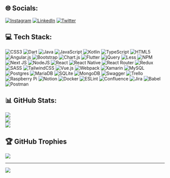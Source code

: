 
## 🌐 Socials:
[![Instagram](https://img.shields.io/badge/Instagram-%23E4405F.svg?logo=Instagram&logoColor=white)](https://instagram.com/mreysei) [![LinkedIn](https://img.shields.io/badge/LinkedIn-%230077B5.svg?logo=linkedin&logoColor=white)](https://linkedin.com/in/mreysei) [![Twitter](https://img.shields.io/badge/Twitter-%231DA1F2.svg?logo=Twitter&logoColor=white)](https://twitter.com/mreysei) 

## 💻 Tech Stack:
![CSS3](https://img.shields.io/badge/css3-%231572B6.svg?style=for-the-badge&logo=css3&logoColor=white) ![Dart](https://img.shields.io/badge/dart-%230175C2.svg?style=for-the-badge&logo=dart&logoColor=white) ![Java](https://img.shields.io/badge/java-%23ED8B00.svg?style=for-the-badge&logo=java&logoColor=white) ![JavaScript](https://img.shields.io/badge/javascript-%23323330.svg?style=for-the-badge&logo=javascript&logoColor=%23F7DF1E) ![Kotlin](https://img.shields.io/badge/kotlin-%230095D5.svg?style=for-the-badge&logo=kotlin&logoColor=white) ![TypeScript](https://img.shields.io/badge/typescript-%23007ACC.svg?style=for-the-badge&logo=typescript&logoColor=white) ![HTML5](https://img.shields.io/badge/html5-%23E34F26.svg?style=for-the-badge&logo=html5&logoColor=white) ![Angular.js](https://img.shields.io/badge/angular.js-%23E23237.svg?style=for-the-badge&logo=angularjs&logoColor=white) ![Bootstrap](https://img.shields.io/badge/bootstrap-%23563D7C.svg?style=for-the-badge&logo=bootstrap&logoColor=white) ![Chart.js](https://img.shields.io/badge/chart.js-F5788D.svg?style=for-the-badge&logo=chart.js&logoColor=white) ![Flutter](https://img.shields.io/badge/Flutter-%2302569B.svg?style=for-the-badge&logo=Flutter&logoColor=white) ![jQuery](https://img.shields.io/badge/jquery-%230769AD.svg?style=for-the-badge&logo=jquery&logoColor=white) ![Less](https://img.shields.io/badge/less-2B4C80?style=for-the-badge&logo=less&logoColor=white) ![NPM](https://img.shields.io/badge/NPM-%23000000.svg?style=for-the-badge&logo=npm&logoColor=white) ![Next JS](https://img.shields.io/badge/Next-black?style=for-the-badge&logo=next.js&logoColor=white) ![NodeJS](https://img.shields.io/badge/node.js-6DA55F?style=for-the-badge&logo=node.js&logoColor=white) ![React](https://img.shields.io/badge/react-%2320232a.svg?style=for-the-badge&logo=react&logoColor=%2361DAFB) ![React Native](https://img.shields.io/badge/react_native-%2320232a.svg?style=for-the-badge&logo=react&logoColor=%2361DAFB) ![React Router](https://img.shields.io/badge/React_Router-CA4245?style=for-the-badge&logo=react-router&logoColor=white) ![Redux](https://img.shields.io/badge/redux-%23593d88.svg?style=for-the-badge&logo=redux&logoColor=white) ![SASS](https://img.shields.io/badge/SASS-hotpink.svg?style=for-the-badge&logo=SASS&logoColor=white) ![TailwindCSS](https://img.shields.io/badge/tailwindcss-%2338B2AC.svg?style=for-the-badge&logo=tailwind-css&logoColor=white) ![Vue.js](https://img.shields.io/badge/vuejs-%2335495e.svg?style=for-the-badge&logo=vuedotjs&logoColor=%234FC08D) ![Webpack](https://img.shields.io/badge/webpack-%238DD6F9.svg?style=for-the-badge&logo=webpack&logoColor=black) ![Xamarin](https://img.shields.io/badge/Xamarin-3199DC?style=for-the-badge&logo=xamarin&logoColor=white) ![MySQL](https://img.shields.io/badge/mysql-%2300f.svg?style=for-the-badge&logo=mysql&logoColor=white) ![Postgres](https://img.shields.io/badge/postgres-%23316192.svg?style=for-the-badge&logo=postgresql&logoColor=white) ![MariaDB](https://img.shields.io/badge/MariaDB-003545?style=for-the-badge&logo=mariadb&logoColor=white) ![SQLite](https://img.shields.io/badge/sqlite-%2307405e.svg?style=for-the-badge&logo=sqlite&logoColor=white) ![MongoDB](https://img.shields.io/badge/MongoDB-%234ea94b.svg?style=for-the-badge&logo=mongodb&logoColor=white) ![Swagger](https://img.shields.io/badge/-Swagger-%23Clojure?style=for-the-badge&logo=swagger&logoColor=white) ![Trello](https://img.shields.io/badge/Trello-%23026AA7.svg?style=for-the-badge&logo=Trello&logoColor=white) ![Raspberry Pi](https://img.shields.io/badge/-RaspberryPi-C51A4A?style=for-the-badge&logo=Raspberry-Pi) ![Notion](https://img.shields.io/badge/Notion-%23000000.svg?style=for-the-badge&logo=notion&logoColor=white) ![Docker](https://img.shields.io/badge/docker-%230db7ed.svg?style=for-the-badge&logo=docker&logoColor=white) ![ESLint](https://img.shields.io/badge/ESLint-4B3263?style=for-the-badge&logo=eslint&logoColor=white) ![Confluence](https://img.shields.io/badge/confluence-%23172BF4.svg?style=for-the-badge&logo=confluence&logoColor=white) ![Jira](https://img.shields.io/badge/jira-%230A0FFF.svg?style=for-the-badge&logo=jira&logoColor=white) ![Babel](https://img.shields.io/badge/Babel-F9DC3e?style=for-the-badge&logo=babel&logoColor=black) ![Postman](https://img.shields.io/badge/Postman-FF6C37?style=for-the-badge&logo=postman&logoColor=white)
## 📊 GitHub Stats:
![](https://github-readme-stats.vercel.app/api?username=mreysei&theme=tokyonight&hide_border=true&include_all_commits=true&count_private=true)<br/>
![](https://github-readme-streak-stats.herokuapp.com/?user=mreysei&theme=tokyonight&hide_border=true)<br/>
![](https://github-readme-stats.vercel.app/api/top-langs/?username=mreysei&theme=tokyonight&hide_border=true&include_all_commits=true&count_private=true&layout=compact)

## 🏆 GitHub Trophies
![](https://github-profile-trophy.vercel.app/?username=mreysei&theme=tokyonight&no-frame=true&no-bg=false&margin-w=4)

---
[![](https://visitcount.itsvg.in/api?id=mreysei&icon=3&color=6)](https://visitcount.itsvg.in)

<!-- Proudly created with GPRM ( https://gprm.itsvg.in ) -->